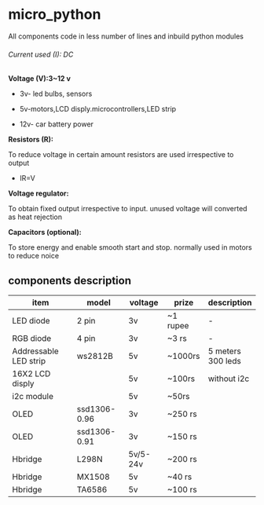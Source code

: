 # micro_python

All components code in less number of lines and inbuild python modules

###### Current used (I): DC

**Voltage (V):3~12 v**

* 3v- led bulbs, sensors
* 5v-motors,LCD disply.microcontrollers,LED strip

* 12v- car battery power

**Resistors (R):**

To reduce  voltage in certain amount resistors are used irrespective to output

* IR=V

**Voltage regulator:**

To obtain fixed output irrespective to input. unused voltage will converted as heat rejection

**Capacitors (optional):**

To store energy and enable smooth start and stop. normally used in motors to reduce noice

## components description

| item                  | model        | voltage  | prize    | description            |
| --------------------- | ------------ | -------- | -------- | ---------------------- |
| LED diode             | 2 pin        | 3v       | ~1 rupee | -                      |
| RGB diode             | 4 pin        | 3v       | ~3 rs    | -                      |
| Addressable LED strip | ws2812B      | 5v       | ~1000rs  | 5 meters<br />300 leds |
| 16X2 LCD disply       |              | 5v       | ~100rs   | without i2c            |
| i2c module            |              | 5v       | ~50rs    |                        |
| OLED                  | ssd1306-0.96 | 3v       | ~250 rs  |                        |
| OLED                  | ssd1306-0.91 | 3v       | ~150 rs  |                        |
| Hbridge               | L298N        | 5v/5-24v | ~200 rs  |                        |
| Hbridge               | MX1508       | 5v       | ~40 rs   |                        |
| Hbridge               | TA6586       | 5v       | ~100 rs  |                        |
